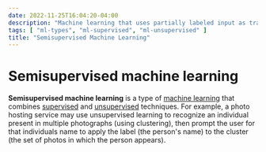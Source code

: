 ```yaml
---
date: 2022-11-25T16:04:20-04:00
description: "Machine learning that uses partially labeled input as training data"
tags: [ "ml-types", "ml-supervised", "ml-unsupervised" ]
title: "Semisupervised Machine Learning"
---
```


# Semisupervised machine learning

**Semisupervised machine learning** is a type of [machine learning](machine-learning.md) that combines [supervised](ml-supervised.md) and [unsupervised](ml-unsupervised.md) techniques. For example, a photo hosting service may use unsupervised learning to recognize an individual present in multiple photographs (using clustering), then prompt the user for that individuals name to apply the label (the person's name) to the cluster (the set of photos in which the person appears).
